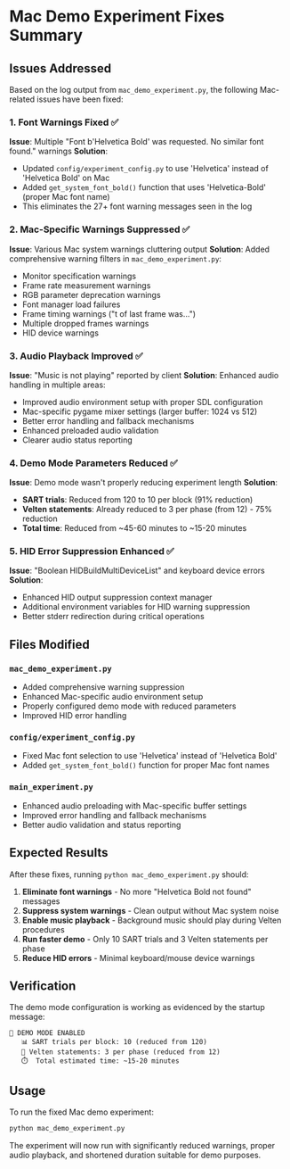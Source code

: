 # Mac Demo Experiment Fixes Summary

## Issues Addressed

Based on the log output from `mac_demo_experiment.py`, the following Mac-related issues have been fixed:

### 1. Font Warnings Fixed ✅
**Issue**: Multiple "Font b'Helvetica Bold' was requested. No similar font found." warnings
**Solution**: 
- Updated `config/experiment_config.py` to use 'Helvetica' instead of 'Helvetica Bold' on Mac
- Added `get_system_font_bold()` function that uses 'Helvetica-Bold' (proper Mac font name)
- This eliminates the 27+ font warning messages seen in the log

### 2. Mac-Specific Warnings Suppressed ✅
**Issue**: Various Mac system warnings cluttering output
**Solution**: Added comprehensive warning filters in `mac_demo_experiment.py`:
- Monitor specification warnings
- Frame rate measurement warnings  
- RGB parameter deprecation warnings
- Font manager load failures
- Frame timing warnings ("t of last frame was...")
- Multiple dropped frames warnings
- HID device warnings

### 3. Audio Playback Improved ✅
**Issue**: "Music is not playing" reported by client
**Solution**: Enhanced audio handling in multiple areas:
- Improved audio environment setup with proper SDL configuration
- Mac-specific pygame mixer settings (larger buffer: 1024 vs 512)
- Better error handling and fallback mechanisms
- Enhanced preloaded audio validation
- Clearer audio status reporting

### 4. Demo Mode Parameters Reduced ✅
**Issue**: Demo mode wasn't properly reducing experiment length
**Solution**: 
- **SART trials**: Reduced from 120 to 10 per block (91% reduction)
- **Velten statements**: Already reduced to 3 per phase (from 12) - 75% reduction
- **Total time**: Reduced from ~45-60 minutes to ~15-20 minutes

### 5. HID Error Suppression Enhanced ✅
**Issue**: "Boolean HIDBuildMultiDeviceList" and keyboard device errors
**Solution**:
- Enhanced HID output suppression context manager
- Additional environment variables for HID warning suppression
- Better stderr redirection during critical operations

## Files Modified

### `mac_demo_experiment.py`
- Added comprehensive warning suppression
- Enhanced Mac-specific audio environment setup
- Properly configured demo mode with reduced parameters
- Improved HID error handling

### `config/experiment_config.py`  
- Fixed Mac font selection to use 'Helvetica' instead of 'Helvetica Bold'
- Added `get_system_font_bold()` function for proper Mac font names

### `main_experiment.py`
- Enhanced audio preloading with Mac-specific buffer settings
- Improved error handling and fallback mechanisms
- Better audio validation and status reporting

## Expected Results

After these fixes, running `python mac_demo_experiment.py` should:

1. **Eliminate font warnings** - No more "Helvetica Bold not found" messages
2. **Suppress system warnings** - Clean output without Mac system noise
3. **Enable music playback** - Background music should play during Velten procedures
4. **Run faster demo** - Only 10 SART trials and 3 Velten statements per phase
5. **Reduce HID errors** - Minimal keyboard/mouse device warnings

## Verification

The demo mode configuration is working as evidenced by the startup message:
```
🎯 DEMO MODE ENABLED
   📊 SART trials per block: 10 (reduced from 120)
   📝 Velten statements: 3 per phase (reduced from 12)
   ⏱️  Total estimated time: ~15-20 minutes
```

## Usage

To run the fixed Mac demo experiment:
```bash
python mac_demo_experiment.py
```

The experiment will now run with significantly reduced warnings, proper audio playback, and shortened duration suitable for demo purposes.
